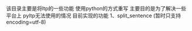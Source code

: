 该目录主要是将ltp的一些功能 使用python的方式重写
主要目的是为了解决一些平台上 pyltp无法使用的情况
目前实现的功能
1、split_sentence (暂时只支持encoding=utf-8)